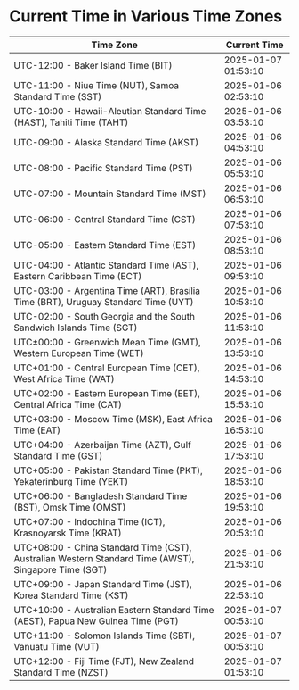 # Current Time in Various Time Zones

| Time Zone | Current Time |
|-----------|--------------|
| UTC-12:00 - Baker Island Time (BIT) | 2025-01-07 01:53:10 |
| UTC-11:00 - Niue Time (NUT), Samoa Standard Time (SST) | 2025-01-06 02:53:10 |
| UTC-10:00 - Hawaii-Aleutian Standard Time (HAST), Tahiti Time (TAHT) | 2025-01-06 03:53:10 |
| UTC-09:00 - Alaska Standard Time (AKST) | 2025-01-06 04:53:10 |
| UTC-08:00 - Pacific Standard Time (PST) | 2025-01-06 05:53:10 |
| UTC-07:00 - Mountain Standard Time (MST) | 2025-01-06 06:53:10 |
| UTC-06:00 - Central Standard Time (CST) | 2025-01-06 07:53:10 |
| UTC-05:00 - Eastern Standard Time (EST) | 2025-01-06 08:53:10 |
| UTC-04:00 - Atlantic Standard Time (AST), Eastern Caribbean Time (ECT) | 2025-01-06 09:53:10 |
| UTC-03:00 - Argentina Time (ART), Brasília Time (BRT), Uruguay Standard Time (UYT) | 2025-01-06 10:53:10 |
| UTC-02:00 - South Georgia and the South Sandwich Islands Time (SGT) | 2025-01-06 11:53:10 |
| UTC±00:00 - Greenwich Mean Time (GMT), Western European Time (WET) | 2025-01-06 13:53:10 |
| UTC+01:00 - Central European Time (CET), West Africa Time (WAT) | 2025-01-06 14:53:10 |
| UTC+02:00 - Eastern European Time (EET), Central Africa Time (CAT) | 2025-01-06 15:53:10 |
| UTC+03:00 - Moscow Time (MSK), East Africa Time (EAT) | 2025-01-06 16:53:10 |
| UTC+04:00 - Azerbaijan Time (AZT), Gulf Standard Time (GST) | 2025-01-06 17:53:10 |
| UTC+05:00 - Pakistan Standard Time (PKT), Yekaterinburg Time (YEKT) | 2025-01-06 18:53:10 |
| UTC+06:00 - Bangladesh Standard Time (BST), Omsk Time (OMST) | 2025-01-06 19:53:10 |
| UTC+07:00 - Indochina Time (ICT), Krasnoyarsk Time (KRAT) | 2025-01-06 20:53:10 |
| UTC+08:00 - China Standard Time (CST), Australian Western Standard Time (AWST), Singapore Time (SGT) | 2025-01-06 21:53:10 |
| UTC+09:00 - Japan Standard Time (JST), Korea Standard Time (KST) | 2025-01-06 22:53:10 |
| UTC+10:00 - Australian Eastern Standard Time (AEST), Papua New Guinea Time (PGT) | 2025-01-07 00:53:10 |
| UTC+11:00 - Solomon Islands Time (SBT), Vanuatu Time (VUT) | 2025-01-07 00:53:10 |
| UTC+12:00 - Fiji Time (FJT), New Zealand Standard Time (NZST) | 2025-01-07 01:53:10 |

